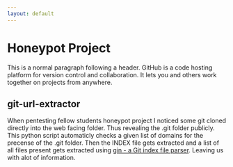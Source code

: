 ```yaml
---
layout: default
---
```


# Honeypot Project

This is a normal paragraph following a header. GitHub is a code hosting platform for version control and collaboration. It lets you and others work together on projects from anywhere.

## git-url-extractor
When pentesting fellow students honeypot project I noticed some git cloned directly into the web facing folder. Thus revealing the .git folder publicly.
This python script automaticly checks a given list of domains for the precense of the .git folder.
Then the INDEX file gets extracted and a list of all files present gets extracted using [gin - a Git index file parser](https://github.com/sbp/gin).
Leaving us with alot of information.
